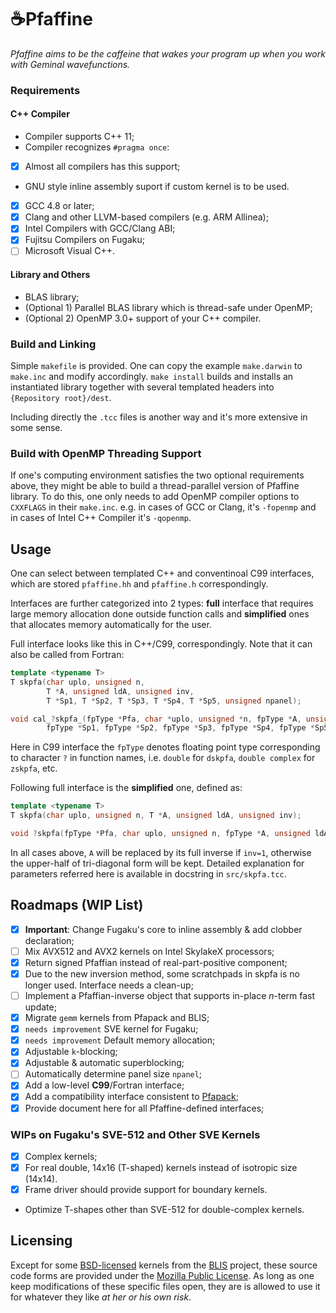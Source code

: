 ☕️Pfaffine
==========

*Pfaffine aims to be the caffeine that wakes your program up when you work with Geminal wavefunctions.*

### Requirements

#### C++ Compiler
- Compiler supports C++ 11;
- Compiler recognizes `#pragma once`:
- [x] Almost all compilers has this support;
- GNU style inline assembly suport if custom kernel is to be used.
- [x] GCC 4.8 or later;
- [x] Clang and other LLVM-based compilers (e.g. ARM Allinea);
- [x] Intel Compilers with GCC/Clang ABI;
- [x] Fujitsu Compilers on Fugaku;
- [ ] Microsoft Visual C++.

#### Library and Others
- BLAS library;
- (Optional 1) Parallel BLAS library which is thread-safe under OpenMP;
- (Optional 2) OpenMP 3.0+ support of your C++ compiler.

### Build and Linking

Simple `makefile` is provided. One can copy the example `make.darwin` to `make.inc` and modify accordingly. `make install` builds and installs an instantiated library together with several templated headers into `{Repository root}/dest`.

Including directly the `.tcc` files is another way and it's more extensive in some sense.

### Build with OpenMP Threading Support

If one's computing environment satisfies the two optional requirements above, they might be able to build a thread-parallel version of Pfaffine library. To do this, one only needs to add OpenMP compiler options to `CXXFLAGS` in their `make.inc`. e.g. in cases of GCC or Clang, it's `-fopenmp` and in cases of Intel C++ Compiler it's `-qopenmp`.

## Usage

One can select between templated C++ and conventinoal C99 interfaces, which are stored `pfaffine.hh` and `pfaffine.h` correspondingly.

Interfaces are further categorized into 2 types: **full** interface that requires large memory allocation done outside function calls and **simplified** ones that allocates memory automatically for the user.

Full interface looks like this in C++/C99, correspondingly. Note that it can also be called from Fortran:

```cpp
template <typename T>
T skpfa(char uplo, unsigned n,
        T *A, unsigned ldA, unsigned inv,
        T *Sp1, T *Sp2, T *Sp3, T *Sp4, T *Sp5, unsigned npanel);
```

```c
void cal_?skpfa_(fpType *Pfa, char *uplo, unsigned *n, fpType *A, unsigned *ldA, unsigned *inv,
        fpType *Sp1, fpType *Sp2, fpType *Sp3, fpType *Sp4, fpType *Sp5, unsigned *npanel);
```

Here in C99 interface the `fpType` denotes floating point type corresponding to character `?` in function names, i.e. `double` for `dskpfa`, `double complex` for `zskpfa`, etc.

Following full interface is the **simplified** one, defined as:

```cpp
template <typename T>
T skpfa(char uplo, unsigned n, T *A, unsigned ldA, unsigned inv);
```

```c
void ?skpfa(fpType *Pfa, char uplo, unsigned n, fpType *A, unsigned ldA, unsigned inv);
```

In all cases above, `A` will be replaced by its full inverse if `inv=1`, otherwise the upper-half of tri-diagonal form will be kept. Detailed explanation for parameters referred here is available in docstring in `src/skpfa.tcc`.

## Roadmaps (WIP List)

- [x] **Important**: Change Fugaku's core to inline assembly & add clobber declaration;
- [ ] Mix AVX512 and AVX2 kernels on Intel SkylakeX processors;
- [x] Return signed Pfaffian instead of real-part-positive component;
- [x] Due to the new inversion method, some scratchpads in skpfa<T> is no longer used. Interface needs a clean-up;
- [ ] Implement a Pfaffian-inverse object that supports in-place *n*-term fast update;
- [x] Migrate `gemm` kernels from Pfapack and BLIS;
- [x] `needs improvement` SVE kernel for Fugaku;
- [x] `needs improvement` Default memory allocation;
- [x] Adjustable `k`-blocking;
- [x] Adjustable & automatic superblocking;
- [ ] Automatically determine panel size `npanel`;
- [x] Add a low-level **C99**/Fortran interface;
- [x] Add a compatibility interface consistent to [Pfapack](https://michaelwimmer.org/downloads.html);
- [x] Provide document here for all Pfaffine-defined interfaces;

### WIPs on Fugaku's SVE-512 and Other SVE Kernels

- [x] Complex kernels;
- [x] For real double, 14x16 (T-shaped) kernels instead of isotropic size (14x14).
- [x] Frame driver should provide support for boundary kernels.
- Optimize T-shapes other than SVE-512 for double-complex kernels.

## Licensing

Except for some [BSD-licensed](https://opensource.org/licenses/BSD-3-Clause) kernels from the [BLIS](https://github.com/flame/blis) project, these source code forms are provided under the [Mozilla Public License](https://www.mozilla.org/en-US/MPL). As long as one keep modifications of these specific files open, they are is allowed to use it for whatever they like *at her or his own risk*.
